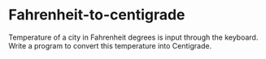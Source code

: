 # Fahrenheit-to-centigrade
Temperature of a city in Fahrenheit degrees is input through the keyboard. Write a program to convert this temperature into Centigrade.

